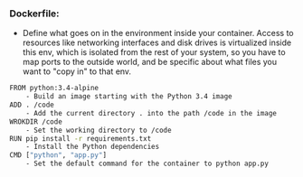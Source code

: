 ### Dockerfile:
* Define what goes on in the environment inside your container. Access to resources like networking interfaces and disk drives is virtualized inside this env, which is isolated from the rest of your system, so you have to map ports to the outside world, and be specific about what files you want to "copy in" to that env.

```bash
FROM python:3.4-alpine
    - Build an image starting with the Python 3.4 image
ADD . /code
    - Add the current directory . into the path /code in the image
WROKDIR /code
    - Set the working directory to /code
RUN pip install -r requirements.txt
    - Install the Python dependencies
CMD ["python", "app.py"]
    - Set the default command for the container to python app.py
```